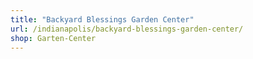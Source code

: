 ```yaml
---
title: "Backyard Blessings Garden Center"
url: /indianapolis/backyard-blessings-garden-center/
shop: Garten-Center
---
```

